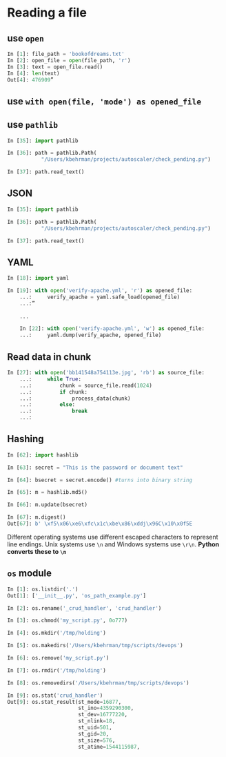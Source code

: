 # Reading a file

## use `open`

```python
In [1]: file_path = 'bookofdreams.txt'
In [2]: open_file = open(file_path, 'r')
In [3]: text = open_file.read()
In [4]: len(text)
Out[4]: 476909”
```

## use `with open(file, 'mode') as opened_file`

## use `pathlib`

```python
In [35]: import pathlib

In [36]: path = pathlib.Path(
           "/Users/kbehrman/projects/autoscaler/check_pending.py")

In [37]: path.read_text()

```

## JSON

```python
In [35]: import pathlib

In [36]: path = pathlib.Path(
           "/Users/kbehrman/projects/autoscaler/check_pending.py")

In [37]: path.read_text()
```

## YAML

```python
In [18]: import yaml

In [19]: with open('verify-apache.yml', 'r') as opened_file:
    ...:     verify_apache = yaml.safe_load(opened_file)
    ...:”
    
    ...

    In [22]: with open('verify-apache.yml', 'w') as opened_file:
    ...:     yaml.dump(verify_apache, opened_file)
```

## Read data in chunk

```python
In [27]: with open('bb141548a754113e.jpg', 'rb') as source_file:
    ...:     while True:
    ...:         chunk = source_file.read(1024)
    ...:         if chunk:
    ...:             process_data(chunk)
    ...:         else:
    ...:             break
    ...: 

```

## Hashing

```python
In [62]: import hashlib

In [63]: secret = "This is the password or document text"

In [64]: bsecret = secret.encode() #turns into binary string

In [65]: m = hashlib.md5()

In [66]: m.update(bsecret)

In [67]: m.digest()
Out[67]: b' \xf5\x06\xe6\xfc\x1c\xbe\x86\xddj\x96C\x10\x0f5E 
```

Different operating systems use different escaped characters to represent line endings. Unix systems use `\n` and Windows systems use `\r\n`. **Python converts these to `\n`**


## `os` module

```python
In [1]: os.listdir('.') 
Out[1]: ['__init__.py', 'os_path_example.py']

In [2]: os.rename('_crud_handler', 'crud_handler') 

In [3]: os.chmod('my_script.py', 0o777) 

In [4]: os.mkdir('/tmp/holding') 

In [5]: os.makedirs('/Users/kbehrman/tmp/scripts/devops') 

In [6]: os.remove('my_script.py') 

In [7]: os.rmdir('/tmp/holding') 

In [8]: os.removedirs('/Users/kbehrman/tmp/scripts/devops') 

In [9]: os.stat('crud_handler') 
Out[9]: os.stat_result(st_mode=16877,
                       st_ino=4359290300,
                       st_dev=16777220,
                       st_nlink=18,
                       st_uid=501,
                       st_gid=20,
                       st_size=576,
                       st_atime=1544115987,
```
